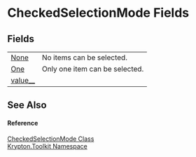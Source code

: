 # CheckedSelectionMode Fields




## Fields
<table>
<tr>
<td><a href="35afcad1-a81d-c3ff-d5ef-a60cade31864.md">None</a></td>
<td>No items can be selected.</td></tr>
<tr>
<td><a href="209b091e-948e-0f18-4d70-d220403fc61b.md">One</a></td>
<td>Only one item can be selected.</td></tr>
<tr>
<td><a href="e1dab3a2-c7f4-a280-2718-ad5b343d1218.md">value__</a></td>
<td> </td></tr>
</table>

## See Also


#### Reference
<a href="4f5c35f6-15a5-32ab-a21a-32e701ed1e48.md">CheckedSelectionMode Class</a>  
<a href="79d2eac2-21f4-54ff-7552-b20c33c30600.md">Krypton.Toolkit Namespace</a>  
